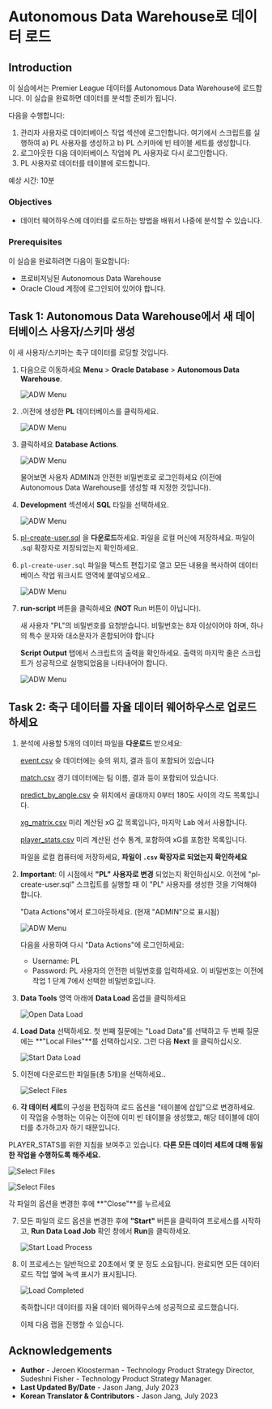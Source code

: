 # Autonomous Data Warehouse로 데이터 로드

<!--![Banner](images/banner.png)-->

## Introduction
이 실습에서는 Premier League 데이터를 Autonomous Data Warehouse에 로드합니다. 이 실습을 완료하면 데이터를 분석할 준비가 됩니다.

다음을 수행합니다:
1. 관리자 사용자로 데이터베이스 작업 섹션에 로그인합니다. 여기에서 스크립트를 실행하여 a) PL 사용자를 생성하고 b) PL 스키마에 빈 테이블 세트를 생성합니다.
2. 로그아웃한 다음 데이터베이스 작업에 PL 사용자로 다시 로그인합니다.
3. PL 사용자로 데이터를 테이블에 로드합니다.

예상 시간: 10분

### Objectives
- 데이터 웨어하우스에 데이터를 로드하는 방법을 배워서 나중에 분석할 수 있습니다.

### Prerequisites
이 실습을 완료하려면 다음이 필요합니다:
- 프로비저닝된 Autonomous Data Warehouse
- Oracle Cloud 계정에 로그인되어 있어야 합니다.

## Task 1: Autonomous Data Warehouse에서 새 데이터베이스 사용자/스키마 생성

이 새 사용자/스키마는 축구 데이터를 로딩할 것입니다.

1. 다음으로 이동하세요  **Menu** > **Oracle Database** > **Autonomous Data Warehouse**.

   ![ADW Menu](images/adw-menu.png)

2. .이전에 생성한 **PL** 데이터베이스를 클릭하세요.

   ![ADW Menu](images/open-db.png)

3. 클릭하세요  **Database Actions**.

   ![ADW Menu](images/open-database-actions.png)

   물어보면 사용자 ADMIN과 안전한 비밀번호로 로그인하세요 (이전에 Autonomous Data Warehouse를 생성할 때 지정한 것입니다).

4. **Development** 섹션에서 **SQL** 타일을 선택하세요.

    ![ADW Menu](images/open-sql.png)

5. [pl-create-user.sql](./files/pl-create-user.sql) 을 **다운로드**하세요. 파일을 로컬 머신에 저장하세요. 파일이 .sql 확장자로 저장되었는지 확인하세요.

6. `pl-create-user.sql` 파일을 텍스트 편집기로 열고 모든 내용을 복사하여 데이터베이스 작업 워크시트 영역에 붙여넣으세요.. 

    ![ADW Menu](images/copy-paste.png)

7. **run-script** 버튼을 클릭하세요  (**NOT** Run 버튼이 아닙니다). 

   새 사용자 "PL"의 비밀번호를 요청받습니다. 비밀번호는 8자 이상이어야 하며, 하나의 특수 문자와 대소문자가 혼합되어야 합니다

    **Script Output** 탭에서 스크립트의 출력을 확인하세요. 출력의 마지막 줄은 스크립트가 성공적으로 실행되었음을 나타내어야 합니다.

    ![ADW Menu](images/run-script.png)

## Task 2: 축구 데이터를 자율 데이터 웨어하우스로 업로드하세요

1. 분석에 사용할 5개의 데이터 파일을 **다운로드** 받으세요:

   [event.csv](https://objectstorage.eu-frankfurt-1.oraclecloud.com/p/oxJctcE-MEIjVVhjUZMhns-b5ovTAiCIEgJJG2-VxbLCQQjb34JrEiPKYV3XNiYd/n/fruktknlrefu/b/workshop-premier-league/o/event.csv) 슛 데이터에는 슛의 위치, 결과 등이 포함되어 있습니다

   [match.csv](https://objectstorage.eu-frankfurt-1.oraclecloud.com/p/RYVwaLLuK6toAlh0hVap5V6H9XGPzShRycciiWEVwFqPG9EwdkjktbFSKf_nnpkY/n/fruktknlrefu/b/workshop-premier-league/o/match.csv) 경기 데이터에는 팀 이름, 결과 등이 포함되어 있습니다.

   [predict\_by\_angle.csv](https://objectstorage.eu-frankfurt-1.oraclecloud.com/p/qjPrGmvSpo7WmTDwuafVn7mtbTCnb-8jvzQnLRaKeszyybC3hUSKPL-kfjkZwoit/n/fruktknlrefu/b/workshop-premier-league/o/predict_by_angle.csv) 슛 위치에서 골대까지 0부터 180도 사이의 각도 목록입니다.

   [xg\_matrix.csv](https://objectstorage.eu-frankfurt-1.oraclecloud.com/p/MducgpGpw2eshkApXwW9CGJfAcnprJd7MBQ1fIXHvFPDg_fc6YoFWk-t4wFqll-g/n/fruktknlrefu/b/workshop-premier-league/o/xg_matrix.csv) 미리 계산된 xG 값 목록입니다, 마지막 Lab 에서 사용합니다.

   [player\_stats.csv](https://objectstorage.eu-frankfurt-1.oraclecloud.com/p/xlcockSigxId1FV7DLDV5vVNYl_L-RbYgJxj5NqXa_HaqqOHxZSUyEPjsk6gunf5/n/fruktknlrefu/b/workshop-premier-league/o/player_stats.csv) 미리 계산된 선수 통계, 포함하여 xG를 포함한 목록입니다.

   파일을 로컬 컴퓨터에 저장하세요,  **파일이 `.csv` 확장자로 되었는지 확인하세요**

2. **Important**: 이 시점에서 **"PL" 사용자로 변경** 되었는지 확인하십시오. 이전에 "pl-create-user.sql" 스크립트를 실행할 때 이 "PL" 사용자를 생성한 것을 기억해야 합니다.    

   "Data Actions"에서 로그아웃하세요. (현재 "ADMIN"으로 표시됨)

   ![ADW Menu](images/signoutadmin.png)

   다음을 사용하여 다시 "Data Actions"에 로그인하세요:

    - Username: PL
    - Password: PL 사용자의 안전한 비밀번호를 입력하세요. 이 비밀번호는 이전에 작업 1 단계 7에서 선택한 비밀번호입니다.

3. **Data Tools** 영역 아래에 **Data Load** 옵셥을 클릭하세요    

   ![Open Data Load](images/open-data-load.png)

4. **Load Data** 선택하세요. 첫 번째 질문에는 "Load Data"를 선택하고 두 번째 질문에는 **"Local Files"**를 선택하십시오. 그런 다음 **Next** 을 클릭하십시오.

    ![Start Data Load](images/start-data-load.png)

5. 이전에 다운로드한 파일들(총 5개)을 선택하세요..

    ![Select Files](images/select-files.png)

6. **각 데이터 세트**의 구성을 편집하여 로드 옵션을 "테이블에 삽입"으로 변경하세요. 이 작업을 수행하는 이유는 이전에 이미 빈 테이블을 생성했고, 해당 테이블에 데이터를 추가하고자 하기 때문입니다.

  PLAYER_STATS를 위한 지침을 보여주고 있습니다. **다른 모든 데이터 세트에 대해 동일한 작업을 수행하도록 해주세요.**

   ![Select Files](images/edit-player-stats.png)

   ![Select Files](images/change-option1.png)

   각 파일의 옵션을 변경한 후에 **"Close"**를 누르세요

7. 모든 파일의 로드 옵션을 변경한 후에 **"Start"** 버튼을 클릭하여 프로세스를 시작하고, **Run Data Load Job** 확인 창에서 **Run**을 클릭하세요.

    ![Start Load Process](images/load-data.png)

8. 이 프로세스는 일반적으로 20초에서 몇 분 정도 소요됩니다. 완료되면 모든 데이터 로드 작업 옆에 녹색 표시가 표시됩니다.

   ![Load Completed](images/load-completed.png)

   축하합니다! 데이터를 자율 데이터 웨어하우스에 성공적으로 로드했습니다.

   이제 다음 랩을 진행할 수 있습니다.

## Acknowledgements

- **Author** - Jeroen Kloosterman - Technology Product Strategy Director, Sudeshni Fisher - Technology Product Strategy Manager.
- **Last Updated By/Date** - Jason Jang, July 2023
- **Korean Translator & Contributors** - Jason Jang, July 2023

